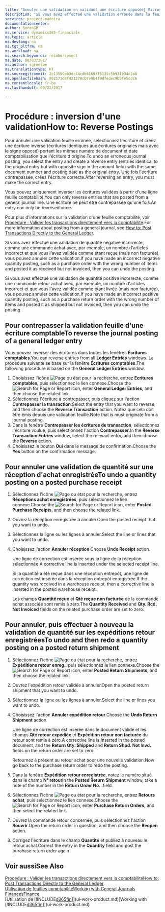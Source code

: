```yaml
---
title: "Annuler une validation en validant une écriture opposée| Microsoft Docs"
description: "Si vous avez effectué une validation erronée dans la feuille comptabilité, vous pouvez utiliser la fonction de contrepassation de transaction pour annuler la validation avec une piste d'audit correcte."
services: project-madeira
documentationcenter: 
author: SorenGP
ms.service: dynamics365-financials
ms.topic: article
ms.devlang: na
ms.tgt_pltfrm: na
ms.workload: na
ms.search.keywords: reimbursement
ms.date: 08/03/2017
ms.author: sgroespe
ms.translationtype: HT
ms.sourcegitcommit: 2c13559bb3dc44cdb61697f5135c5b931e34d2a8
ms.openlocfilehash: 802171d4f421270cb7e9b4f9dfedec9b9fe5ddc6
ms.contentlocale: fr-be
ms.lasthandoff: 09/22/2017

---
```

# <a name="how-to-reverse-postings"></a><span data-ttu-id="5f3f6-103">Procédure : inversion d'une validation</span><span class="sxs-lookup"><span data-stu-id="5f3f6-103">How to: Reverse Postings</span></span>
<span data-ttu-id="5f3f6-104">Pour annuler une validation feuille erronée, sélectionnez l'écriture et créez une écriture inverse (écritures identiques aux écritures originales mais avec le signe opposé) portant les mêmes numéro de document et date comptabilisation que l'écriture d'origine.</span><span class="sxs-lookup"><span data-stu-id="5f3f6-104">To undo an erroneous journal posting, you select the entry and create a reverse entry (entries identical to the original entry but with opposite sign in the amount field) with the same document number and posting date as the original entry.</span></span> <span data-ttu-id="5f3f6-105">Une fois l'écriture contrepassée, créez l'écriture correcte.</span><span class="sxs-lookup"><span data-stu-id="5f3f6-105">After reversing an entry, you must make the correct entry.</span></span>

<span data-ttu-id="5f3f6-106">Vous pouvez uniquement inverser les écritures validées à partir d'une ligne feuille comptabilité.</span><span class="sxs-lookup"><span data-stu-id="5f3f6-106">You can only reverse entries that are posted from a general journal line.</span></span> <span data-ttu-id="5f3f6-107">Une écriture ne peut être contrepassée qu'une fois.</span><span class="sxs-lookup"><span data-stu-id="5f3f6-107">An entry can only be reversed once.</span></span>

<span data-ttu-id="5f3f6-108">Pour plus d'informations sur la validation d'une feuille comptabilité, voir [Procédure : Valider les transactions directement vers la comptabilité](finance-how-post-transactions-directly.md).</span><span class="sxs-lookup"><span data-stu-id="5f3f6-108">For more information about posting from a general journal, see [How to: Post Transactions Directly to the General Ledger](finance-how-post-transactions-directly.md).</span></span>

<span data-ttu-id="5f3f6-109">Si vous avez effectué une validation de quantité négative incorrecte, comme une commande achat avec, par exemple, un nombre d'articles incorrect et que vous l'avez validée comme étant reçue (mais non facturée), vous pouvez annuler cette validation.</span><span class="sxs-lookup"><span data-stu-id="5f3f6-109">If you have made an incorrect negative quantity posting, such as a purchase order with the wrong number of items and posted it as received but not invoiced, then you can undo the posting.</span></span>

<span data-ttu-id="5f3f6-110">Si vous avez effectué une validation de quantité positive incorrecte, comme une commande retour achat avec, par exemple, un nombre d'articles incorrect et que vous l'avez validée comme étant livrée (mais non facturée), vous pouvez annuler cette validation.</span><span class="sxs-lookup"><span data-stu-id="5f3f6-110">If you have made an incorrect positive quantity posting, such as a purchase return order with the wrong number of items and posted it as shipped but not invoiced, then you can undo the posting.</span></span>   

## <a name="to-reverse-the-journal-posting-of-a-general-ledger-entry"></a><span data-ttu-id="5f3f6-111">Pour contrepasser la validation feuille d'une écriture comptable</span><span class="sxs-lookup"><span data-stu-id="5f3f6-111">To reverse the journal posting of a general ledger entry</span></span>
<span data-ttu-id="5f3f6-112">Vous pouvez inverser des écritures dans toutes les fenêtres **Écritures comptables**.</span><span class="sxs-lookup"><span data-stu-id="5f3f6-112">You can reverse entries from all **Ledger Entries** windows.</span></span> <span data-ttu-id="5f3f6-113">La procédure suivante se base sur la fenêtre **Écritures comptables**.</span><span class="sxs-lookup"><span data-stu-id="5f3f6-113">The following procedure is based on the **General Ledger Entries** window.</span></span>
1. <span data-ttu-id="5f3f6-114">Choisissez l'icône ![Page ou état pour la recherche](media/ui-search/search_small.png "icône Page ou état pour la recherche"), entrez **Ecritures comptables**, puis sélectionnez le lien connexe.</span><span class="sxs-lookup"><span data-stu-id="5f3f6-114">Choose the ![Search for Page or Report](media/ui-search/search_small.png "Search for Page or Report icon") icon, enter **General Ledger Entries**, and then choose the related link.</span></span>
2. <span data-ttu-id="5f3f6-115">Sélectionnez l'écriture à contrepasser, puis cliquez sur l'action **Contrepasser la transaction**.</span><span class="sxs-lookup"><span data-stu-id="5f3f6-115">Select the entry that you want to reverse, and then choose the **Reverse Transaction** action.</span></span> <span data-ttu-id="5f3f6-116">Notez que cela doit être émis depuis une validation feuille.</span><span class="sxs-lookup"><span data-stu-id="5f3f6-116">Note that is must originate from a journal posting.</span></span>
3. <span data-ttu-id="5f3f6-117">Dans la fenêtre **Contrepasser les écritures de transaction**, sélectionnez l'écriture voulue, puis sélectionnez l'action **Contrepasser**.</span><span class="sxs-lookup"><span data-stu-id="5f3f6-117">In the **Reverse Transaction Entries** window, select the relevant entry, and then choose the **Reverse** action.</span></span>
4. <span data-ttu-id="5f3f6-118">Choisissez le bouton **Oui** dans le message de confirmation.</span><span class="sxs-lookup"><span data-stu-id="5f3f6-118">Choose the **Yes** button on the confirmation message.</span></span>

## <a name="to-undo-a-quantity-posting-on-a-posted-purchase-receipt"></a><span data-ttu-id="5f3f6-119">Pour annuler une validation de quantité sur une réception d'achat enregistrée</span><span class="sxs-lookup"><span data-stu-id="5f3f6-119">To undo a quantity posting on a posted purchase receipt</span></span>  

1.  <span data-ttu-id="5f3f6-120">Sélectionnez l'icône ![Page ou état pour la recherche](media/ui-search/search_small.png "icône Page ou état pour la recherche"), entrez **Réceptions achat enregistrées**, puis sélectionnez le lien connexe.</span><span class="sxs-lookup"><span data-stu-id="5f3f6-120">Choose the ![Search for Page or Report](media/ui-search/search_small.png "Search for Page or Report icon") icon, enter **Posted Purchase Receipts**, and then choose the related link.</span></span>  
2.  <span data-ttu-id="5f3f6-121">Ouvrez la réception enregistrée à annuler.</span><span class="sxs-lookup"><span data-stu-id="5f3f6-121">Open the posted receipt that you want to undo.</span></span>  
3.  <span data-ttu-id="5f3f6-122">Sélectionnez la ligne ou les lignes à annuler.</span><span class="sxs-lookup"><span data-stu-id="5f3f6-122">Select the line or lines that you want to undo.</span></span>  
4.  <span data-ttu-id="5f3f6-123">Choisissez l'action **Annuler réception**.</span><span class="sxs-lookup"><span data-stu-id="5f3f6-123">Choose **Undo Receipt** action.</span></span>

    <span data-ttu-id="5f3f6-124">Une ligne de correction est insérée sous la ligne de la réception sélectionnée.</span><span class="sxs-lookup"><span data-stu-id="5f3f6-124">A corrective line is inserted under the selected receipt line.</span></span>  

    <span data-ttu-id="5f3f6-125">Si la quantité a été reçue dans une réception entrepôt, une ligne de correction est insérée dans la réception entrepôt enregistrée.</span><span class="sxs-lookup"><span data-stu-id="5f3f6-125">If the quantity was received in a warehouse receipt, then a corrective line is inserted in the posted warehouse receipt.</span></span>  

    <span data-ttu-id="5f3f6-126">Les champs **Quantité reçue** et **Qté reçue non facturée** de la commande achat associée sont remis à zéro.</span><span class="sxs-lookup"><span data-stu-id="5f3f6-126">The **Quantity Received** and **Qty. Rcd. Not Invoiced** fields on the related purchase order are set to zero.</span></span>

## <a name="to-undo-and-then-redo-a-quantity-posting-on-a-posted-return-shipment"></a><span data-ttu-id="5f3f6-127">Pour annuler, puis effectuer à nouveau la validation de quantité sur les expéditions retour enregistrées</span><span class="sxs-lookup"><span data-stu-id="5f3f6-127">To undo and then redo a quantity posting on a posted return shipment</span></span>

1.  <span data-ttu-id="5f3f6-128">Sélectionnez l'icône ![Page ou état pour la recherche](media/ui-search/search_small.png "icône Page ou état pour la recherche"), entrez **Expéditions retour enreg.**, puis sélectionnez le lien connexe.</span><span class="sxs-lookup"><span data-stu-id="5f3f6-128">Choose the ![Search for Page or Report](media/ui-search/search_small.png "Search for Page or Report icon") icon, enter **Posted Return Shipments**, and then choose the related link.</span></span>  
2.  <span data-ttu-id="5f3f6-129">Ouvrez l'expédition retour validée à annuler.</span><span class="sxs-lookup"><span data-stu-id="5f3f6-129">Open the posted return shipment that you want to undo.</span></span>
3. <span data-ttu-id="5f3f6-130">Sélectionnez la ligne ou les lignes à annuler.</span><span class="sxs-lookup"><span data-stu-id="5f3f6-130">Select the line or lines you want to undo.</span></span>  

4.  <span data-ttu-id="5f3f6-131">Choisissez l'action **Annuler expédition retour**.</span><span class="sxs-lookup"><span data-stu-id="5f3f6-131">Choose the **Undo Return Shipment** action.</span></span>  

    <span data-ttu-id="5f3f6-132">Une ligne de correction est insérée dans le document validé et les champs **Qté retour expédiée** et **Expédition retour non facturée** du retour sont remis à zéro.</span><span class="sxs-lookup"><span data-stu-id="5f3f6-132">A corrective line is inserted in the posted document, and the **Return Qty. Shipped** and **Return Shpd. Not Invd.** fields on the return order are set to zero.</span></span>  

    <span data-ttu-id="5f3f6-133">Retournez à présent au retour achat pour une nouvelle validation.</span><span class="sxs-lookup"><span data-stu-id="5f3f6-133">Now go back to the purchase return order to redo the posting.</span></span>  

5.  <span data-ttu-id="5f3f6-134">Dans la fenêtre **Expédition retour enregistrée**, notez le numéro situé dans le champ **N° retour**</span><span class="sxs-lookup"><span data-stu-id="5f3f6-134">In the **Posted Return Shipment** window, take a note of the number in the **Return Order No.**</span></span> <span data-ttu-id="5f3f6-135">.</span><span class="sxs-lookup"><span data-stu-id="5f3f6-135">field.</span></span>  
6.  <span data-ttu-id="5f3f6-136">Sélectionnez l'icône ![Page ou état pour la recherche](media/ui-search/search_small.png "icône Page ou état pour la recherche"), entrez **Retours achat**, puis sélectionnez le lien connexe.</span><span class="sxs-lookup"><span data-stu-id="5f3f6-136">Choose the ![Search for Page or Report](media/ui-search/search_small.png "Search for Page or Report icon") icon, enter **Purchase Return Orders**, and then select the related link.</span></span>  
7.  <span data-ttu-id="5f3f6-137">Ouvrez la commande retour concernée, puis sélectionnez l'action **Rouvrir**.</span><span class="sxs-lookup"><span data-stu-id="5f3f6-137">Open the return order in question, and then choose the **Reopen** action.</span></span>  
8.  <span data-ttu-id="5f3f6-138">Corrigez l'écriture dans le champ **Quantité** et publiez à nouveau le retour achat.</span><span class="sxs-lookup"><span data-stu-id="5f3f6-138">Correct the entry in the **Quantity** field and post the purchase return order again.</span></span>  

## <a name="see-also"></a><span data-ttu-id="5f3f6-139">Voir aussi</span><span class="sxs-lookup"><span data-stu-id="5f3f6-139">See Also</span></span>
[<span data-ttu-id="5f3f6-140">Procédure : Valider les transactions directement vers la comptabilité</span><span class="sxs-lookup"><span data-stu-id="5f3f6-140">How to: Post Transactions Directly to the General Ledger</span></span>](finance-how-post-transactions-directly.md)  
[<span data-ttu-id="5f3f6-141">Utilisation de feuilles comptabilité</span><span class="sxs-lookup"><span data-stu-id="5f3f6-141">Working with General Journals</span></span>](ui-work-general-journals.md)  
[<span data-ttu-id="5f3f6-142">Finances</span><span class="sxs-lookup"><span data-stu-id="5f3f6-142">Finance</span></span>](finance.md)  
<span data-ttu-id="5f3f6-143">[Utilisation de [!INCLUDE[d365fin](includes/d365fin_md.md)]](ui-work-product.md)</span><span class="sxs-lookup"><span data-stu-id="5f3f6-143">[Working with [!INCLUDE[d365fin](includes/d365fin_md.md)]](ui-work-product.md)</span></span>  

